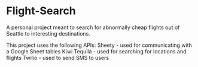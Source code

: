 # Flight-Search
A personal project meant to search for abnormally cheap flights out of Seattle to interesting destinations.

This project uses the following APIs:
  Sheety - used for communicating with a Google Sheet tables
  Kiwi Tequila - used for searching for locations and flights
  Twilio - used to send SMS to users
